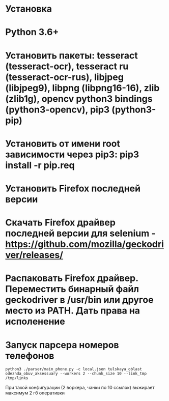 Установка
===================================

# Python 3.6+
# Установить пакеты: tesseract (tesseract-ocr), tesseract ru (tesseract-ocr-rus), libjpeg (libjpeg9), libpng (libpng16-16), zlib (zlib1g), opencv python3 bindings (python3-opencv), pip3 (python3-pip)
# Установить от имени root зависимости через pip3: pip3 install -r pip.req
# Установить Firefox последней версии
# Скачать Firefox драйвер последней версии для selenium - https://github.com/mozilla/geckodriver/releases/
# Распаковать Firefox драйвер. Переместить бинарный файл geckodriver в /usr/bin или другое место из PATH. Дать права на исполенение

Запуск парсера номеров телефонов
===================================

`
python3 ./parser/main_phone.py -c local.json tulskaya_oblast odezhda_obuv_aksessuary --workers 2 --chunk_size 10 --link_tmp /tmp/links
`

При такой конфигурации (2 воркера, чанки по 10 ссылок) выжирает максимум 2 гб оперативки